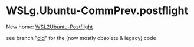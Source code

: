 # WSLg.Ubuntu-CommPrev.postflight

New home: [WSL2Ubuntu-Postflight](https://github.com/000MDK/WSL2Ubuntu-Postflight)

see branch "[old](https://github.com/000MDK/WSLg.Ubuntu-CommPrev.postflight/tree/old)" for the (now mostly obsolete & legacy) code
